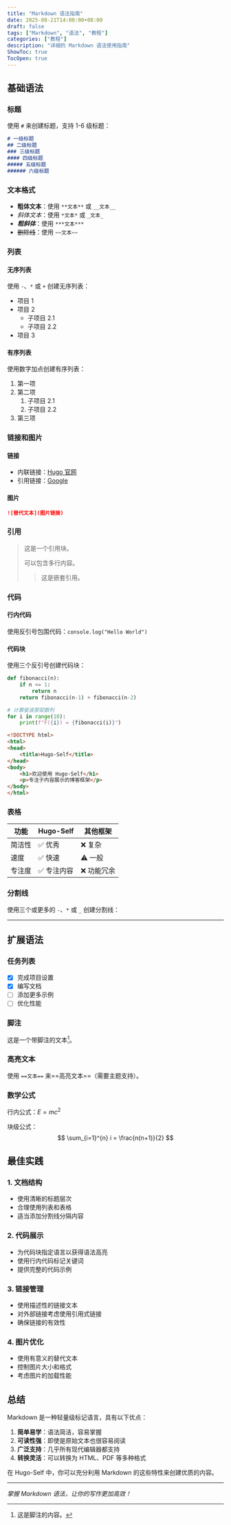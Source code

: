 ```yaml
---
title: "Markdown 语法指南"
date: 2025-08-21T14:00:00+08:00
draft: false
tags: ["Markdown", "语法", "教程"]
categories: ["教程"]
description: "详细的 Markdown 语法使用指南"
ShowToc: true
TocOpen: true
---
```


## 基础语法

### 标题

使用 `#` 来创建标题，支持 1-6 级标题：

```markdown
# 一级标题
## 二级标题
### 三级标题
#### 四级标题
##### 五级标题
###### 六级标题
```

### 文本格式

- **粗体文本**：使用 `**文本**` 或 `__文本__`
- *斜体文本*：使用 `*文本*` 或 `_文本_`
- ***粗斜体***：使用 `***文本***`
- ~~删除线~~：使用 `~~文本~~`

### 列表

#### 无序列表

使用 `-`、`*` 或 `+` 创建无序列表：

- 项目 1
- 项目 2
  - 子项目 2.1
  - 子项目 2.2
- 项目 3

#### 有序列表

使用数字加点创建有序列表：

1. 第一项
2. 第二项
   1. 子项目 2.1
   2. 子项目 2.2
3. 第三项

### 链接和图片

#### 链接

- 内联链接：[Hugo 官网](https://gohugo.io)
- 引用链接：[Google][1]

[1]: https://google.com

#### 图片

```markdown
![替代文本](图片链接)
```

### 引用

> 这是一个引用块。
> 
> 可以包含多行内容。
> 
> > 这是嵌套引用。

### 代码

#### 行内代码

使用反引号包围代码：`console.log("Hello World")`

#### 代码块

使用三个反引号创建代码块：

```python
def fibonacci(n):
    if n <= 1:
        return n
    return fibonacci(n-1) + fibonacci(n-2)

# 计算斐波那契数列
for i in range(10):
    print(f"F({i}) = {fibonacci(i)}")
```

```html
<!DOCTYPE html>
<html>
<head>
    <title>Hugo-Self</title>
</head>
<body>
    <h1>欢迎使用 Hugo-Self</h1>
    <p>专注于内容展示的博客框架</p>
</body>
</html>
```

### 表格

| 功能 | Hugo-Self | 其他框架 |
|------|-----------|----------|
| 简洁性 | ✅ 优秀 | ❌ 复杂 |
| 速度 | ✅ 快速 | ⚠️ 一般 |
| 专注度 | ✅ 专注内容 | ❌ 功能冗余 |

### 分割线

使用三个或更多的 `-`、`*` 或 `_` 创建分割线：

---

## 扩展语法

### 任务列表

- [x] 完成项目设置
- [x] 编写文档
- [ ] 添加更多示例
- [ ] 优化性能

### 脚注

这是一个带脚注的文本[^1]。

[^1]: 这是脚注的内容。

### 高亮文本

使用 `==文本==` 来==高亮文本==（需要主题支持）。

### 数学公式

行内公式：$E = mc^2$

块级公式：
$$
\sum_{i=1}^{n} i = \frac{n(n+1)}{2}
$$

## 最佳实践

### 1. 文档结构

- 使用清晰的标题层次
- 合理使用列表和表格
- 适当添加分割线分隔内容

### 2. 代码展示

- 为代码块指定语言以获得语法高亮
- 使用行内代码标记关键词
- 提供完整的代码示例

### 3. 链接管理

- 使用描述性的链接文本
- 对外部链接考虑使用引用式链接
- 确保链接的有效性

### 4. 图片优化

- 使用有意义的替代文本
- 控制图片大小和格式
- 考虑图片的加载性能

## 总结

Markdown 是一种轻量级标记语言，具有以下优点：

1. **简单易学**：语法简洁，容易掌握
2. **可读性强**：即使是原始文本也很容易阅读
3. **广泛支持**：几乎所有现代编辑器都支持
4. **转换灵活**：可以转换为 HTML、PDF 等多种格式

在 Hugo-Self 中，你可以充分利用 Markdown 的这些特性来创建优质的内容。

---

*掌握 Markdown 语法，让你的写作更加高效！*
